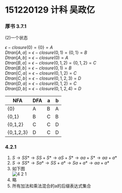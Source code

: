 # 151220129 计科 吴政亿

### 厚书 3.7.1
(2)一个状态

$\epsilon-closure(0)=\{0\}=A$   
$Dtran[A,a] = \epsilon-closure(0,1) = \{0,1\} = B$   
$Dtran[A,b] = \epsilon-closure(0) = A$   
$Dtran[B,a] = \epsilon-closure(0,1,2) = \{0,1,2\} = C$   
$Dtran[B,b] = \epsilon-closure(0,1) = B$   
$Dtran[C,a] = \epsilon-closure(0,1,2) = C$   
$Dtran[C,b] = \epsilon-closure(0,1,2,3) = D$   
$Dtran[D,a] = \epsilon-closure(0,1,2) = C$   
$Dtran[D,b] = \epsilon-closure(0,1,2,4) = D$   

| NFA       | DFA | a   | b   |
| --------- | --- | --- | --- |
| {0}       | A   | B   | A   |
| {0,1}     | B   | C   | B   |
| {0,1,2}   | C   | C   | D   |
| {0,1,2,3} | D   | C   | D   |

### 4.2.1
1. $S \rightarrow SS* \rightarrow SS+S* \rightarrow aS+S* \rightarrow aa+S* \rightarrow aa+a*$   
2. $S \rightarrow SS* \rightarrow Sa* \rightarrow SS+a* \rightarrow Sa+a* \rightarrow aa+a*$   
3. 如下图    
![4 2 1](https://f.cloud.github.com/assets/340282/469058/c08b4f9c-b6af-11e2-8236-f79c6a56215a.gif)   
4. 略   
5. 所有加法和乘法混合的a的后缀表达式集合

